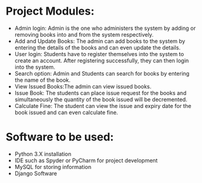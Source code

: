 # Project Modules:
* Admin login: Admin is the one who administers the system by adding or removing books into and from the system respectively.
* Add and Update Books: The admin can add books to the system by entering the details of the books and can even update the details.
* User login: Students have to register themselves into the system to create an account. After registering successfully, they can then login into the system.
* Search option: Admin and Students can search for books by entering the name of the book.
* View Issued Books:The admin can view issued books.
* Issue Book: The students can place issue request for the books and simultaneously the quantity of the book issued will be decremented.
* Calculate Fine: The student can view the issue and expiry date for the book issued and can even calculate fine.
# Software to be used:
* Python 3.X installation
* IDE such as Spyder or PyCharm for project development
* MySQL for storing information
* Django Software

